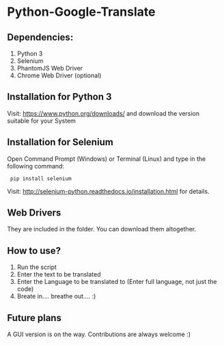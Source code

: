 # Python-Google-Translate

## Dependencies:
  1. Python 3
  2. Selenium
  3. PhantomJS Web Driver
  4. Chrome Web Driver (optional)
 
## Installation for Python 3
  Visit: https://www.python.org/downloads/ and download the version suitable for your System
  
## Installation for Selenium
  Open Command Prompt (Windows) or Terminal (Linux) and type in the following command:
     
     pip install selenium
  
  Visit: http://selenium-python.readthedocs.io/installation.html for details.

## Web Drivers
  They are included in the folder. You can download them altogether.
  
## How to use?
  1. Run the script
  2. Enter the text to be translated
  3. Enter the Language to be translated to (Enter full language, not just the code)
  4. Breate in.... breathe out.... :)
  
## Future plans
  A GUI version is on the way. 
  Contributions are always welcome :)
